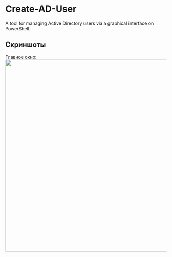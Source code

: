 # Create-AD-User
A tool for managing Active Directory users via a graphical interface on PowerShell.

## Скриншоты

Главное окно:  
<img src="screens/screenshot1" width="600"/>
